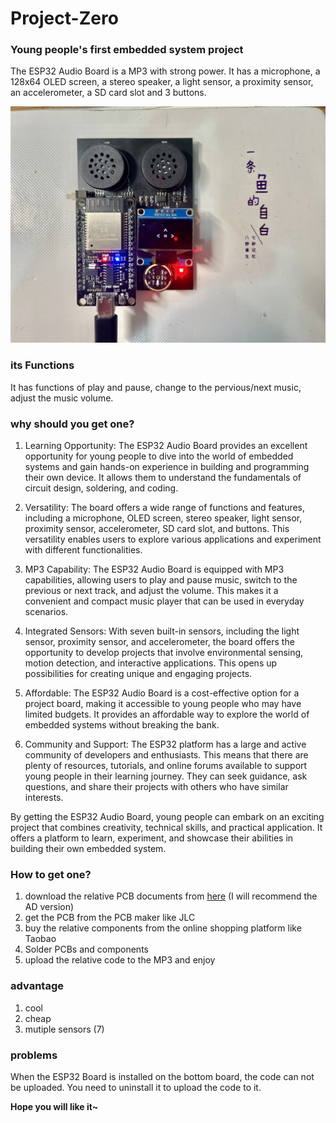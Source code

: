 # Project-Zero

### Young people's first embedded system project

The ESP32 Audio Board is a MP3 with strong power. It has a microphone, a 128x64 OLED screen, a stereo speaker, a light sensor, a proximity sensor, an accelerometer, a SD card slot and 3 buttons. 

![ESP32 Audio Board](images/ESP32_Audio_Board.png "图片title")

### its Functions

It has functions of play and pause, change to the pervious/next music, adjust the music volume. 

### why should you get one?

1. Learning Opportunity: The ESP32 Audio Board provides an excellent opportunity for young people to dive into the world of embedded systems and gain hands-on experience in building and programming their own device. It allows them to understand the fundamentals of circuit design, soldering, and coding.

2. Versatility: The board offers a wide range of functions and features, including a microphone, OLED screen, stereo speaker, light sensor, proximity sensor, accelerometer, SD card slot, and buttons. This versatility enables users to explore various applications and experiment with different functionalities.

3. MP3 Capability: The ESP32 Audio Board is equipped with MP3 capabilities, allowing users to play and pause music, switch to the previous or next track, and adjust the volume. This makes it a convenient and compact music player that can be used in everyday scenarios.

4. Integrated Sensors: With seven built-in sensors, including the light sensor, proximity sensor, and accelerometer, the board offers the opportunity to develop projects that involve environmental sensing, motion detection, and interactive applications. This opens up possibilities for creating unique and engaging projects.

5. Affordable: The ESP32 Audio Board is a cost-effective option for a project board, making it accessible to young people who may have limited budgets. It provides an affordable way to explore the world of embedded systems without breaking the bank.

6. Community and Support: The ESP32 platform has a large and active community of developers and enthusiasts. This means that there are plenty of resources, tutorials, and online forums available to support young people in their learning journey. They can seek guidance, ask questions, and share their projects with others who have similar interests.

By getting the ESP32 Audio Board, young people can embark on an exciting project that combines creativity, technical skills, and practical application. It offers a platform to learn, experiment, and showcase their abilities in building their own embedded system.

### How to get one?

1. download the relative PCB documents from [here](https://github.com/wjc74751/Project-Zero/tree/main/PCB) (I will recommend the AD version)
2. get the PCB from the PCB maker like JLC
3. buy the relative components from the online shopping platform like Taobao
4. Solder PCBs and components
5. upload the relative code to the MP3 and enjoy

### advantage

1. cool
2. cheap
3. mutiple sensors (7)

### problems

When the ESP32 Board is installed on the bottom board, the code can not be uploaded. You need to uninstall it to upload the code to it.

**Hope you will like it~**
